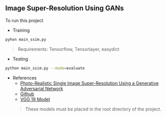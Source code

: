 ## Image Super-Resolution Using GANs

To run this project

* Training

```bash
pyhon main_ssim.py
```

> Requirements: Tensorflow, Tensorlayer, easydict

* Testing

```bash
python main_ssim.py --mode=evaluate
```
* References
  * [Photo-Realistic Single Image Super-Resolution Using a Generative Adversarial Network](https://arxiv.org/abs/1609.04802)
  * [Github](https://github.com/tensorlayer/srgan)
  * [VGG 19 Model](https://mega.nz/#!xZ8glS6J!MAnE91ND_WyfZ_8mvkuSa2YcA7q-1ehfSm-Q1fxOvvs)
  > These models must be placed in the root directory of the project.
